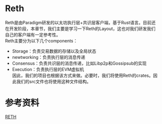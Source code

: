 # Reth
Reth是由Paradigm研发的以太坊执行层+共识层客户端，基于Rust语言。目前还在开发阶段，本章节，我们主要是学习一下Reth的Layout，这也对我们研发我们自己的客户端有一定参考性。  
Reth主要分为以下几个components：
- Storage：负责交易数据的存储以及全局状态  
- newtworking：负责执行层的消息传递  
- Consensus：负责共识层的消息传递，比如Libp2p和Gossipsub的实现  
- Execution：负责执行层的EVM虚拟机  
因此，我们的项目也根据该方式来做。必要时，我们将使用Reth的crates。因此我们的src文件也将使用这种文件结构。




# 参考资料
[RETH](https://github.com/paradigmxyz/reth/blob/main/docs/repo/layout.md)  